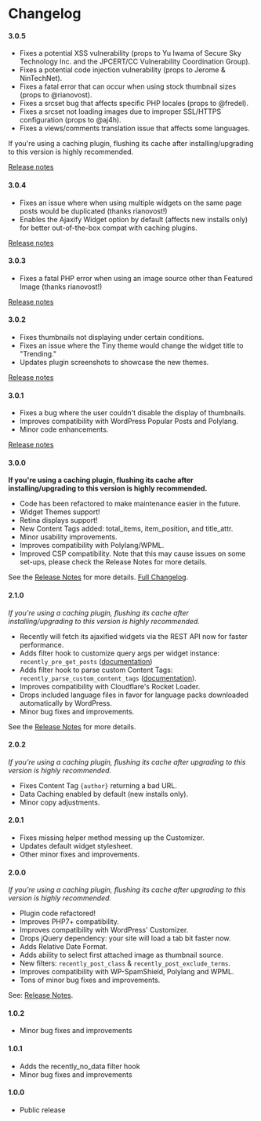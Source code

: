 Changelog
=========
#### 3.0.5 ####

- Fixes a potential XSS vulnerability (props to Yu Iwama of Secure Sky Technology Inc. and the JPCERT/CC Vulnerability Coordination Group).
- Fixes a potential code injection vulnerability (props to Jerome & NinTechNet).
- Fixes a fatal error that can occur when using stock thumbnail sizes (props to @rianovost).
- Fixes a srcset bug that affects specific PHP locales (props to @fredel).
- Fixes a srcset not loading images due to improper SSL/HTTPS configuration (props to @aj4h).
- Fixes a views/comments translation issue that affects some languages.

If you're using a caching plugin, flushing its cache after installing/upgrading to this version is highly recommended.

[Release notes](https://cabrerahector.com/wordpress/recently-3-0-has-been-released/#minor-updates-and-hotfixes)

#### 3.0.4 ####

* Fixes an issue where when using multiple widgets on the same page posts would be duplicated (thanks rianovost!)
* Enables the Ajaxify Widget option by default (affects new installs only) for better out-of-the-box compat with caching plugins.

[Release notes](https://cabrerahector.com/wordpress/recently-3-0-has-been-released/#minor-updates-and-hotfixes)

#### 3.0.3 ####

* Fixes a fatal PHP error when using an image source other than Featured Image (thanks rianovost!)

[Release notes](https://cabrerahector.com/wordpress/recently-3-0-has-been-released/#minor-updates-and-hotfixes)

#### 3.0.2 ####

* Fixes thumbnails not displaying under certain conditions.
* Fixes an issue where the Tiny theme would change the widget title to "Trending."
* Updates plugin screenshots to showcase the new themes.

[Release notes](https://cabrerahector.com/wordpress/recently-3-0-has-been-released/#minor-updates-and-hotfixes)

#### 3.0.1 ####

* Fixes a bug where the user couldn't disable the display of thumbnails.
* Improves compatibility with WordPress Popular Posts and Polylang.
* Minor code enhancements.

[Release notes](https://cabrerahector.com/wordpress/recently-3-0-has-been-released/#minor-updates-and-hotfixes)

#### 3.0.0 ####
**If you're using a caching plugin, flushing its cache after installing/upgrading to this version is highly recommended.**

* Code has been refactored to make maintenance easier in the future.
* Widget Themes support!
* Retina displays support!
* New Content Tags added: total_items, item_position, and title_attr.
* Minor usability improvements.
* Improves compatibility with Polylang/WPML.
* Improved CSP compatibility. Note that this may cause issues on some set-ups, please check the Release Notes for more details.

See the [Release Notes](https://cabrerahector.com/wordpress/recently-3-0-has-been-released/) for more details.
[Full Changelog](https://github.com/cabrerahector/recently/blob/master/changelog.md).

#### 2.1.0 ####
*If you're using a caching plugin, flushing its cache after installing/upgrading to this version is highly recommended.*

* Recently will fetch its ajaxified widgets via the REST API now for faster performance.
* Adds filter hook to customize query args per widget instance: `recently_pre_get_posts` ([documentation](https://github.com/cabrerahector/recently/wiki/1.-Filter-Hooks#recently_pre_get_posts))
* Adds filter hook to parse custom Content Tags: `recently_parse_custom_content_tags` ([documentation](https://github.com/cabrerahector/recently/wiki/1.-Filter-Hooks#recently_parse_custom_content_tags)).
* Improves compatibility with Cloudflare's Rocket Loader.
* Drops included language files in favor for language packs downloaded automatically by WordPress.
* Minor bug fixes and improvements.

See the [Release Notes](https://cabrerahector.com/wordpress/recently-2-1-rest-api-support-new-filter-hooks/) for more details.

#### 2.0.2 ####
*If you're using a caching plugin, flushing its cache after upgrading to this version is highly recommended.*

* Fixes Content Tag `{author}` returning a bad URL.
* Data Caching enabled by default (new installs only).
* Minor copy adjustments.

#### 2.0.1 ####
* Fixes missing helper method messing up the Customizer.
* Updates default widget stylesheet.
* Other minor fixes and improvements.

#### 2.0.0 ####
*If you're using a caching plugin, flushing its cache after upgrading to this version is highly recommended.*

* Plugin code refactored!
* Improves PHP7+ compatibility.
* Improves compatibility with WordPress' Customizer.
* Drops jQuery dependency: your site will load a tab bit faster now.
* Adds Relative Date Format.
* Adds ability to select first attached image as thumbnail source.
* New filters: `recently_post_class` & `recently_post_exclude_terms`.
* Improves compatibility with WP-SpamShield, Polylang and WPML.
* Tons of minor bug fixes and improvements.

See: [Release Notes](https://cabrerahector.com/wordpress/recently-2-0-is-out/).

#### 1.0.2 ####
* Minor bug fixes and improvements

#### 1.0.1 ####
* Adds the recently_no_data filter hook
* Minor bug fixes and improvements

#### 1.0.0 ####
* Public release